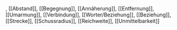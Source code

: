 , [[Abstand]], [[Begegnung]], [[Annäherung]], [[Entfernung]], [[Umarmung]], [[Verbindung]], [[Worter/Beziehung]], [[Beziehung]], [[Strecke]], [[Schussradius]], [[Reichweite]], [[Unmittelbarkeit]]